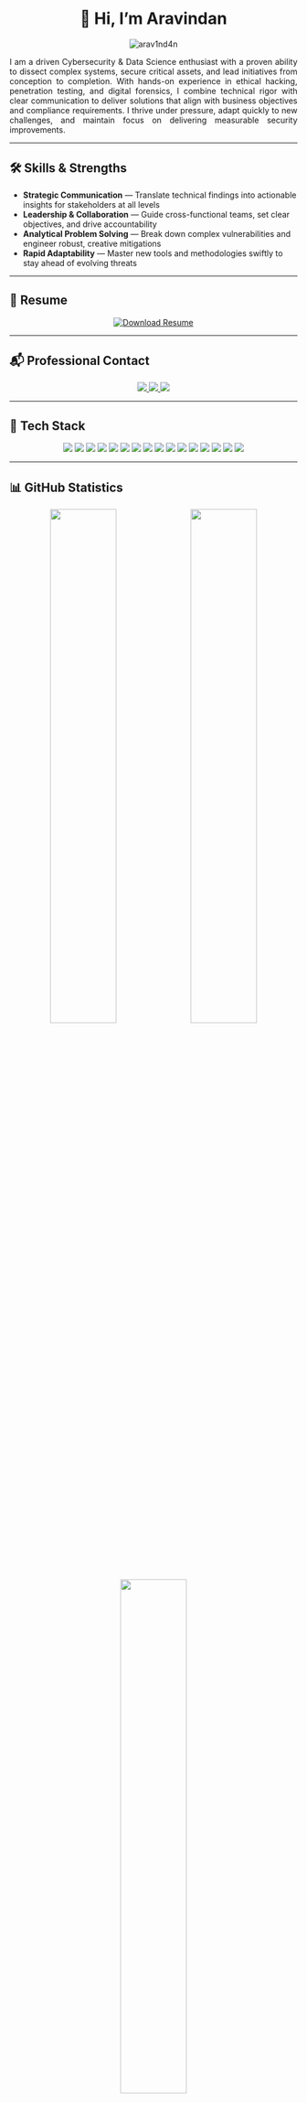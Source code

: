 <h1 align="center">👋 Hi, I’m Aravindan</h1>
<p align="center">
  <img src="https://komarev.com/ghpvc/?username=arav1nd4n&label=Profile%20Views&color=800000&style=flat-square" alt="arav1nd4n" />
</p>

<p align="justify">
I am a driven Cybersecurity & Data Science enthusiast with a proven ability to dissect complex systems, secure critical assets, and lead initiatives from conception to completion. With hands-on experience in ethical hacking, penetration testing, and digital forensics, I combine technical rigor with clear communication to deliver solutions that align with business objectives and compliance requirements. I thrive under pressure, adapt quickly to new challenges, and maintain focus on delivering measurable security improvements.
</p>

---

## 🛠️ Skills & Strengths

- **Strategic Communication** — Translate technical findings into actionable insights for stakeholders at all levels  
- **Leadership & Collaboration** — Guide cross-functional teams, set clear objectives, and drive accountability  
- **Analytical Problem Solving** — Break down complex vulnerabilities and engineer robust, creative mitigations  
- **Rapid Adaptability** — Master new tools and methodologies swiftly to stay ahead of evolving threats  

---

## 📄 Resume

<p align="center">
  <a href="https://drive.google.com/file/d/1i-R8DSbZ3k70qgHkeeZKBUjOEi-iErsG/view?usp=drivesdk" target="_blank">
    <img src="https://img.shields.io/badge/Download_Resume-800000?style=for-the-badge&logo=adobeacrobatreader&logoColor=white" alt="Download Resume"/>
  </a>
</p>

---

## 📬 Professional Contact

<p align="center">
  <a href="https://linkedin.com/in/arav1nd4n">
    <img src="https://img.shields.io/badge/LinkedIn-800000?style=for-the-badge&logo=linkedin&logoColor=white" />
  </a>
  <a href="mailto:arav1nd4n.s.offcl@gmail.com">
    <img src="https://img.shields.io/badge/Email-800000?style=for-the-badge&logo=gmail&logoColor=white" />
  </a>
  <a href="https://instagram.com/arav1nd4n">
    <img src="https://img.shields.io/badge/Instagram-800000?style=for-the-badge&logo=instagram&logoColor=white" />
  </a>
</p>

---

## 🧰 Tech Stack

<p align="center">
  <img src="https://img.shields.io/badge/Python-800000?style=for-the-badge&logo=python&logoColor=white" />
  <img src="https://img.shields.io/badge/C%2B%2B-800000?style=for-the-badge&logo=c%2B%2B&logoColor=white" />
  <img src="https://img.shields.io/badge/SQL-800000?style=for-the-badge&logo=mysql&logoColor=white" />
  <img src="https://img.shields.io/badge/Kali_Linux-800000?style=for-the-badge&logo=kalilinux&logoColor=white" />
  <img src="https://img.shields.io/badge/Ubuntu-800000?style=for-the-badge&logo=ubuntu&logoColor=white" />
  <img src="https://img.shields.io/badge/Arch_Linux-800000?style=for-the-badge&logo=archlinux&logoColor=white" />
  <img src="https://img.shields.io/badge/Burp_Suite-800000?style=for-the-badge&logo=burpsuite&logoColor=white" />
  <img src="https://img.shields.io/badge/Metasploit-800000?style=for-the-badge&logo=metasploit&logoColor=white" />
  <img src="https://img.shields.io/badge/Nmap-800000?style=for-the-badge&logo=nmap&logoColor=white" />
  <img src="https://img.shields.io/badge/Wireshark-800000?style=for-the-badge&logo=wireshark&logoColor=white" />
  <img src="https://img.shields.io/badge/VS_Code-800000?style=for-the-badge&logo=visualstudiocode&logoColor=white" />
  <img src="https://img.shields.io/badge/Vim-800000?style=for-the-badge&logo=vim&logoColor=white" />
  <img src="https://img.shields.io/badge/Git-800000?style=for-the-badge&logo=git&logoColor=white" />
  <img src="https://img.shields.io/badge/Docker-800000?style=for-the-badge&logo=docker&logoColor=white" />
  <img src="https://img.shields.io/badge/Zsh-800000?style=for-the-badge&logo=zsh&logoColor=white" />
  <img src="https://img.shields.io/badge/GoLand-800000?style=for-the-badge&logo=goland&logoColor=white" />
</p>

---

## 📊 GitHub Statistics

<p align="center">
  <img src="https://github-readme-stats.vercel.app/api?username=arav1nd4n&show_icons=true&title_color=800000&text_color=ffffff&icon_color=800000&bg_color=0d1117&hide_border=false" width="48%" />
  <img src="https://github-readme-streak-stats.herokuapp.com/?user=arav1nd4n&theme=dark&ring=800000&fire=800000&currStreakLabel=ffffff&sideNums=ffffff&sideLabels=ffffff&dates=888888&border=800000" width="48%" />
  <br />
  <img src="https://github-readme-stats.vercel.app/api/top-langs/?username=arav1nd4n&title_color=800000&text_color=ffffff&icon_color=800000&bg_color=0d1117&hide_border=false&layout=compact" width="48%" />
</p>

---

<p align="center">
  <strong><em>Keep your focus on impact and continuous improvement.</em></strong>
</p>

---
